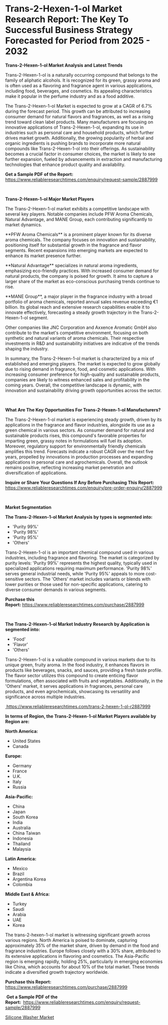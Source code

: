 <p><h1>Trans-2-Hexen-1-ol Market Research Report: The Key To Successful Business Strategy Forecasted for Period from 2025 - 2032</h1></p><p><strong>Trans-2-Hexen-1-ol Market Analysis and Latest Trends</strong></p>
<p><p>Trans-2-Hexen-1-ol is a naturally occurring compound that belongs to the family of aliphatic alcohols. It is recognized for its green, grassy aroma and is often used as a flavoring and fragrance agent in various applications, including food, beverages, and cosmetics. Its appealing characteristics make it popular in the perfume industry and as a food additive.</p><p>The Trans-2-Hexen-1-ol Market is expected to grow at a CAGR of 6.7% during the forecast period. This growth can be attributed to increasing consumer demand for natural flavors and fragrances, as well as a rising trend toward clean label products. Many manufacturers are focusing on innovative applications of Trans-2-Hexen-1-ol, expanding its use in industries such as personal care and household products, which further drives market growth. Additionally, the growing popularity of herbal and organic ingredients is pushing brands to incorporate more natural compounds like Trans-2-Hexen-1-ol into their offerings. As sustainability becomes a crucial factor in consumer choices, the market is likely to see further expansion, fueled by advancements in extraction and manufacturing technologies that enhance product quality and availability.</p></p>
<p><strong>Get a Sample PDF of the Report:&nbsp;</strong> <a href="https://www.reliableresearchtimes.com/enquiry/request-sample/2887999?utm_campaign=2720&utm_medium=2&utm_source=Github&utm_content=ia&utm_term=14032025&utm_id=trans-2-hexen-1-ol">https://www.reliableresearchtimes.com/enquiry/request-sample/2887999</a></p>
<p>&nbsp;</p>
<p><strong>Trans-2-Hexen-1-ol Major Market Players</strong></p>
<p><p>The Trans-2-Hexen-1-ol market exhibits a competitive landscape with several key players. Notable companies include PFW Aroma Chemicals, Natural Advantage, and MANE Group, each contributing significantly to market dynamics.</p><p>**PFW Aroma Chemicals** is a prominent player known for its diverse aroma chemicals. The company focuses on innovation and sustainability, positioning itself for substantial growth in the fragrance and flavor segments. Recent expansions into emerging markets are expected to enhance its market presence further.</p><p>**Natural Advantage** specializes in natural aroma ingredients, emphasizing eco-friendly practices. With increased consumer demand for natural products, the company is poised for growth. It aims to capture a larger share of the market as eco-conscious purchasing trends continue to rise.</p><p>**MANE Group**, a major player in the fragrance industry with a broad portfolio of aroma chemicals, reported annual sales revenue exceeding €1 billion. Its global reach and extensive research capabilities enable it to innovate effectively, forecasting a steady growth trajectory in the Trans-2-Hexen-1-ol segment.</p><p>Other companies like JNC Corporation and Axxence Aromatic GmbH also contribute to the market's competitive environment, focusing on both synthetic and natural variants of aroma chemicals. Their respective investments in R&D and sustainability initiatives are indicative of the trends shaping the industry.</p><p>In summary, the Trans-2-Hexen-1-ol market is characterized by a mix of established and emerging players. The market is expected to grow globally due to rising demand in fragrance, food, and cosmetic applications. With increasing consumer preference for high-quality and sustainable products, companies are likely to witness enhanced sales and profitability in the coming years. Overall, the competitive landscape is dynamic, with innovation and sustainability driving growth opportunities across the sector.</p></p>
<p>&nbsp;</p>
<p><strong>What Are The Key Opportunities For Trans-2-Hexen-1-ol Manufacturers?</strong></p>
<p><p>The Trans-2-Hexen-1-ol market is experiencing steady growth, driven by its applications in the fragrance and flavor industries, alongside its use as a green chemical in various sectors. As consumer demand for natural and sustainable products rises, this compound's favorable properties for imparting green, grassy notes in formulations will fuel its adoption. Moreover, regulatory support for environmentally friendly chemicals amplifies this trend. Forecasts indicate a robust CAGR over the next five years, propelled by innovations in production processes and expanding applications in personal care and agrochemicals. Overall, the outlook remains positive, reflecting increasing market penetration and diversification of applications.</p></p>
<p><strong>Inquire or Share Your Questions If Any Before Purchasing This Report:</strong> <a href="https://www.reliableresearchtimes.com/enquiry/pre-order-enquiry/2887999?utm_campaign=2720&utm_medium=2&utm_source=Github&utm_content=ia&utm_term=14032025&utm_id=trans-2-hexen-1-ol">https://www.reliableresearchtimes.com/enquiry/pre-order-enquiry/2887999</a></p>
<p>&nbsp;</p>
<p><strong>Market Segmentation</strong></p>
<p><strong>The Trans-2-Hexen-1-ol Market Analysis by types is segmented into:</strong></p>
<p><ul><li>'Purity 99%'</li><li>'Purity 98%'</li><li>'Purity 95%'</li><li>'Others'</li></ul></p>
<p><p>Trans-2-Hexen-1-ol is an important chemical compound used in various industries, including fragrance and flavoring. The market is categorized by purity levels: 'Purity 99%' represents the highest quality, typically used in specialized applications requiring maximum performance. 'Purity 98%' serves general industrial needs, while 'Purity 95%' appeals to more cost-sensitive sectors. The 'Others' market includes variants or blends with lower purities or those used for non-specific applications, catering to diverse consumer demands in various segments.</p></p>
<p><strong>Purchase this Report:&nbsp;</strong><a href="https://www.reliableresearchtimes.com/purchase/2887999?utm_campaign=2720&utm_medium=2&utm_source=Github&utm_content=ia&utm_term=14032025&utm_id=trans-2-hexen-1-ol">https://www.reliableresearchtimes.com/purchase/2887999</a></p>
<p>&nbsp;</p>
<p><strong>The Trans-2-Hexen-1-ol Market Industry Research by Application is segmented into:</strong></p>
<p><ul><li>'Food'</li><li>'Flavor'</li><li>'Others'</li></ul></p>
<p><p>Trans-2-Hexen-1-ol is a valuable compound in various markets due to its unique green, fruity aroma. In the food industry, it enhances flavors in products like beverages, snacks, and sauces, providing a fresh taste profile. The flavor sector utilizes this compound to create enticing flavor formulations, often associated with fruits and vegetables. Additionally, in the 'Others' market, it serves applications in fragrances, personal care products, and even agrochemicals, showcasing its versatility and significance across multiple industries.</p></p>
<p><a href="https://www.reliableresearchtimes.com/trans-2-hexen-1-ol-r2887999?utm_campaign=2720&utm_medium=2&utm_source=Github&utm_content=ia&utm_term=14032025&utm_id=trans-2-hexen-1-ol">&nbsp;https://www.reliableresearchtimes.com/trans-2-hexen-1-ol-r2887999</a></p>
<p><strong>In terms of Region, the Trans-2-Hexen-1-ol Market Players available by Region are:</strong></p>
<p>
    <p> <strong> North America: </strong>
        <ul>
            <li>United States</li>
            <li>Canada</li>
        </ul>
        </p> 
    <p> <strong> Europe: </strong>
        <ul>
            <li>Germany</li>
            <li>France</li>
            <li>U.K.</li>
            <li>Italy</li>
            <li>Russia</li>
        </ul>
        </p> 
    <p> <strong> Asia-Pacific: </strong>
        <ul>
            <li>China</li>
            <li>Japan</li>
            <li>South Korea</li>
            <li>India</li>
            <li>Australia</li>
            <li>China Taiwan</li>
            <li>Indonesia</li>
            <li>Thailand</li>
            <li>Malaysia</li>
        </ul>
        </p> 
    <p> <strong> Latin America: </strong>
        <ul>
            <li>Mexico</li>
            <li>Brazil</li>
            <li>Argentina Korea</li>
            <li>Colombia</li>
        </ul>
        </p> 
    <p> <strong> Middle East & Africa: </strong>
        <ul>
            <li>Turkey</li>
            <li>Saudi</li>
            <li>Arabia</li>
            <li>UAE</li>
            <li>Korea</li>
        </ul>
    </p>
    </p>
<p><p>The trans-2-hexen-1-ol market is witnessing significant growth across various regions. North America is poised to dominate, capturing approximately 35% of the market share, driven by demand in the food and fragrance industries. Europe follows closely with a 30% share, attributed to its extensive applications in flavoring and cosmetics. The Asia-Pacific region is emerging rapidly, holding 25%, particularly in emerging economies like China, which accounts for about 10% of the total market. These trends indicate a diversified growth trajectory worldwide.</p></p>
<p><strong>Purchase this Report: </strong><a href="https://www.reliableresearchtimes.com/purchase/2887999?utm_campaign=2720&utm_medium=2&utm_source=Github&utm_content=ia&utm_term=14032025&utm_id=trans-2-hexen-1-ol">https://www.reliableresearchtimes.com/purchase/2887999</a></p>
<p>&nbsp;<strong>Get a Sample PDF of the Report:&nbsp;&nbsp;</strong><a href="https://www.reliableresearchtimes.com/enquiry/request-sample/2887999?utm_campaign=2720&utm_medium=2&utm_source=Github&utm_content=ia&utm_term=14032025&utm_id=trans-2-hexen-1-ol">https://www.reliableresearchtimes.com/enquiry/request-sample/2887999</a></p>
<p><strong></strong></p>
<p><p><a href="https://github.com/ravenecashe/Market-Research-Report-List-1/blob/main/silicone-washer-market.md?utm_campaign=2720&utm_medium=2&utm_source=Github&utm_content=ia&utm_term=14032025&utm_id=trans-2-hexen-1-ol">Silicone Washer Market</a></p></p>
